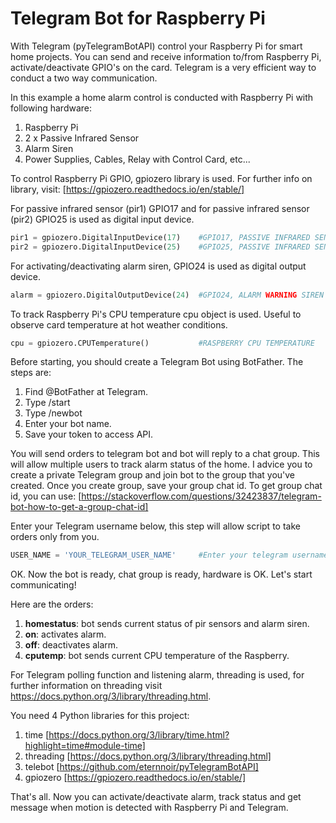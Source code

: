 # Telegram Bot for Raspberry Pi
With Telegram (pyTelegramBotAPI) control your Raspberry Pi for smart home projects. You can send and receive information to/from Raspberry Pi, activate/deactivate GPIO's on the card. Telegram is a very efficient way to conduct a two way communication. 

In this example a home alarm control is conducted with Raspberry Pi with following hardware:
  1. Raspberry Pi
  2. 2 x Passive Infrared Sensor
  3. Alarm Siren
  4. Power Supplies, Cables, Relay with Control Card, etc...

To control Raspberry Pi GPIO, gpiozero library is used. For further info on library, visit:
[https://gpiozero.readthedocs.io/en/stable/]

For passive infrared sensor (pir1) GPIO17 and for passive infrared sensor (pir2) GPIO25 is used as digital input device.

```python
pir1 = gpiozero.DigitalInputDevice(17)    #GPIO17, PASSIVE INFRARED SENSOR 1
pir2 = gpiozero.DigitalInputDevice(25)    #GPIO25, PASSIVE INFRARED SENSOR 2
```

For activating/deactivating alarm siren, GPIO24 is used  as digital output device.

```python
alarm = gpiozero.DigitalOutputDevice(24)  #GPIO24, ALARM WARNING SIREN
```

To track Raspberry Pi's CPU temperature cpu object is used. Useful to observe card temperature at hot weather conditions.

```python
cpu = gpiozero.CPUTemperature()           #RASPBERRY CPU TEMPERATURE
```

Before starting, you should create a Telegram Bot using BotFather. The steps are:

1. Find @BotFather at Telegram.
2. Type /start
3. Type /newbot
4. Enter your bot name.
5. Save your token to access API.

You will send orders to telegram bot and bot will reply to a chat group. This will allow multiple users to track alarm status of the home. I advice you to create a private Telegram group and join bot to the group that you've created. Once you create group, save your group chat id. To get group chat id, you can use: [https://stackoverflow.com/questions/32423837/telegram-bot-how-to-get-a-group-chat-id]

Enter your Telegram username below, this step will allow script to take orders only from you.

```python
USER_NAME = 'YOUR_TELEGRAM_USER_NAME'     #Enter your telegram username.
```
OK. Now the bot is ready, chat group is ready, hardware is OK. Let's start communicating!

Here are the orders:

1. **homestatus**: bot sends current status of pir sensors and alarm siren.
2. **on**: activates alarm.
3. **off**: deactivates alarm.
4. **cputemp**: bot sends current CPU temperature of the Raspberry.

For Telegram polling function and listening alarm, threading is used, for further information on threading visit https://docs.python.org/3/library/threading.html.

You need 4 Python libraries for this project:
1. time       [https://docs.python.org/3/library/time.html?highlight=time#module-time]
2. threading  [https://docs.python.org/3/library/threading.html]
3. telebot    [https://github.com/eternnoir/pyTelegramBotAPI]
4. gpiozero   [https://gpiozero.readthedocs.io/en/stable/]

That's all. Now you can activate/deactivate alarm, track status and get message when motion is detected with Raspberry Pi and Telegram.
